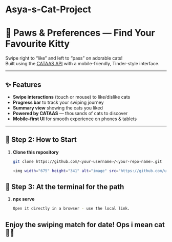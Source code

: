 # Asya-s-Cat-Project
# 🐾 Paws & Preferences — Find Your Favourite Kitty

Swipe right to “like” and left to “pass” on adorable cats!  
Built using the [CATAAS API](https://cataas.com/) with a mobile-friendly, Tinder-style interface.

---

## ✨ Features
- **Swipe interactions** (touch or mouse) to like/dislike cats
- **Progress bar** to track your swiping journey
- **Summary view** showing the cats you liked
- **Powered by CATAAS** — thousands of cats to discover
- **Mobile-first UI** for smooth experience on phones & tablets

---

## 🚀 Step 2: How to Start

1. **Clone this repository**
   ```bash
   git clone https://github.com/<your-username>/<your-repo-name>.git

   <img width="675" height="341" alt="image" src="https://github.com/user-attachments/assets/a254e9ba-d474-41f6-823d-a4643be6a6cf" />

## 🚀 Step 3: At the terminal for the path

1. **npx serve**
   ```bash
   Open it directly in a browser - use the local link.


## Enjoy the swiping match for date! Ops i mean cat 🫡🤣
